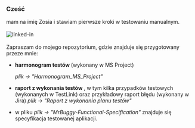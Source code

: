 ### Cześć
mam na imię Zosia i stawiam pierwsze kroki w testowaniu manualnym. 
<br>
<br>[<img align="left" alt="linked-in" src="https://img.shields.io/badge/linkedin-%230077B5.svg?&style=for-the-badge&logo=linkedin&logoColor=white" />](https://www.linkedin.com/in/zofia-zagrobelna-profil00/)
<br>
<br>
Zapraszam do mojego repozytorium, gdzie znajduje się przygotowany przeze mnie: 
- <strong>harmonogram testów </strong> (wykonany w MS Project)</p> <i>plik -> "Harmonogram_MS_Project" </i></p>
- <strong>raport z wykonania testów </strong>, w tym kilka przypadków testowych (wykonanych w TestLink) oraz przykładowy raport błędu (wykonany w Jira) <i>plik -> "Raport z wykonania planu testów"</i></p>

- w pliku <i>plik -> "MrBuggy-Functional-Specification"</i> znajduje się specyfikacja testowanej aplikacji. 


